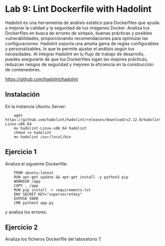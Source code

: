 # Lab 9: Lint Dockerfile with Hadolint

Hadolint es una herramienta de análisis estático para Dockerfiles que ayuda a mejorar la calidad y la seguridad de tus imágenes Docker. Analiza tus Dockerfiles en busca de errores de sintaxis, buenas prácticas y posibles vulnerabilidades, proporcionando recomendaciones para optimizar las configuraciones. Hadolint soporta una amplia gama de reglas configurables y personalizables, lo que te permite ajustar el análisis según tus necesidades. Al integrar Hadolint en tu flujo de trabajo de desarrollo, puedes asegurarte de que tus Dockerfiles sigan las mejores prácticas, reduzcan riesgos de seguridad y mejoren la eficiencia en la construcción de contenedores.

https://github.com/hadolint/hadolint

## Instalación 

En la instancia Ubuntu Server:

        wget https://github.com/hadolint/hadolint/releases/download/v2.12.0/hadolint-Linux-x86_64
        mv hadolint-Linux-x86_64 hadolint
        chmod +x hadolint
        mv hadolint /usr/local/bin

## Ejercicio 1

Analiza el siguiente Dockerfile:

        FROM ubuntu:latest
        RUN apt-get update && apt-get install -y python3 pip
        WORKDIR /app
        COPY . /app
        RUN pip install -r requirements.txt
        ENV SECRET_KEY="supersecretkey"
        EXPOSE 5000
        CMD python3 app.py

y analiza los errores.

## Ejercicio 2

Analiza los ficheros Dockerfile del laboratorio 7.